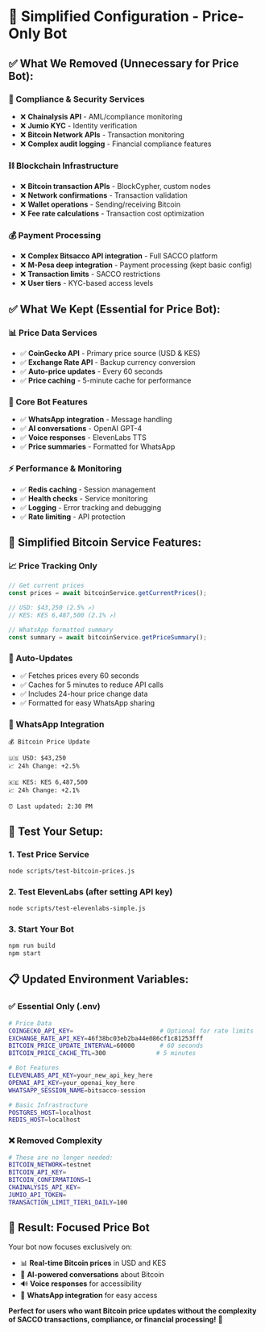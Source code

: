 # 🎯 Simplified Configuration - Price-Only Bot

## ✅ **What We Removed (Unnecessary for Price Bot):**

### **🔐 Compliance & Security Services**
- ❌ **Chainalysis API** - AML/compliance monitoring
- ❌ **Jumio KYC** - Identity verification 
- ❌ **Bitcoin Network APIs** - Transaction monitoring
- ❌ **Complex audit logging** - Financial compliance features

### **⛓️ Blockchain Infrastructure**  
- ❌ **Bitcoin transaction APIs** - BlockCypher, custom nodes
- ❌ **Network confirmations** - Transaction validation
- ❌ **Wallet operations** - Sending/receiving Bitcoin
- ❌ **Fee rate calculations** - Transaction cost optimization

### **💰 Payment Processing**
- ❌ **Complex Bitsacco API integration** - Full SACCO platform
- ❌ **M-Pesa deep integration** - Payment processing (kept basic config)
- ❌ **Transaction limits** - SACCO restrictions
- ❌ **User tiers** - KYC-based access levels

## ✅ **What We Kept (Essential for Price Bot):**

### **📊 Price Data Services**
- ✅ **CoinGecko API** - Primary price source (USD & KES)
- ✅ **Exchange Rate API** - Backup currency conversion
- ✅ **Auto-price updates** - Every 60 seconds
- ✅ **Price caching** - 5-minute cache for performance

### **🤖 Core Bot Features**
- ✅ **WhatsApp integration** - Message handling
- ✅ **AI conversations** - OpenAI GPT-4
- ✅ **Voice responses** - ElevenLabs TTS
- ✅ **Price summaries** - Formatted for WhatsApp

### **⚡ Performance & Monitoring**
- ✅ **Redis caching** - Session management
- ✅ **Health checks** - Service monitoring
- ✅ **Logging** - Error tracking and debugging
- ✅ **Rate limiting** - API protection

## 🎯 **Simplified Bitcoin Service Features:**

### **📈 Price Tracking Only**
```typescript
// Get current prices
const prices = await bitcoinService.getCurrentPrices();

// USD: $43,250 (2.5% ↗)
// KES: KES 6,487,500 (2.1% ↗)

// WhatsApp formatted summary
const summary = await bitcoinService.getPriceSummary();
```

### **🔄 Auto-Updates**
- ✅ Fetches prices every 60 seconds
- ✅ Caches for 5 minutes to reduce API calls  
- ✅ Includes 24-hour price change data
- ✅ Formatted for easy WhatsApp sharing

### **💬 WhatsApp Integration**
```
💰 Bitcoin Price Update

🇺🇸 USD: $43,250
📈 24h Change: +2.5%

🇰🇪 KES: KES 6,487,500  
📈 24h Change: +2.1%

⏰ Last updated: 2:30 PM
```

## 🧪 **Test Your Setup:**

### **1. Test Price Service**
```bash
node scripts/test-bitcoin-prices.js
```

### **2. Test ElevenLabs (after setting API key)**
```bash
node scripts/test-elevenlabs-simple.js
```

### **3. Start Your Bot**
```bash
npm run build
npm start
```

## 📋 **Updated Environment Variables:**

### **✅ Essential Only (.env)**
```bash
# Price Data
COINGECKO_API_KEY=                        # Optional for rate limits
EXCHANGE_RATE_API_KEY=46f38bc03eb2ba44e086cf1c81253fff
BITCOIN_PRICE_UPDATE_INTERVAL=60000       # 60 seconds
BITCOIN_PRICE_CACHE_TTL=300              # 5 minutes

# Bot Features  
ELEVENLABS_API_KEY=your_new_api_key_here
OPENAI_API_KEY=your_openai_key_here
WHATSAPP_SESSION_NAME=bitsacco-session

# Basic Infrastructure
POSTGRES_HOST=localhost
REDIS_HOST=localhost
```

### **❌ Removed Complexity**
```bash
# These are no longer needed:
BITCOIN_NETWORK=testnet
BITCOIN_API_KEY=
BITCOIN_CONFIRMATIONS=1
CHAINALYSIS_API_KEY=
JUMIO_API_TOKEN=
TRANSACTION_LIMIT_TIER1_DAILY=100
```

## 🎉 **Result: Focused Price Bot**

Your bot now focuses exclusively on:
- 📊 **Real-time Bitcoin prices** in USD and KES
- 🤖 **AI-powered conversations** about Bitcoin
- 🔊 **Voice responses** for accessibility  
- 📱 **WhatsApp integration** for easy access

**Perfect for users who want Bitcoin price updates without the complexity of SACCO transactions, compliance, or financial processing!** 🚀
